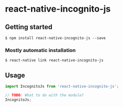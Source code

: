 # react-native-incognito-js

## Getting started

`$ npm install react-native-incognito-js --save`

### Mostly automatic installation

`$ react-native link react-native-incognito-js`

## Usage
```javascript
import IncognitoJs from 'react-native-incognito-js';

// TODO: What to do with the module?
IncognitoJs;
```
